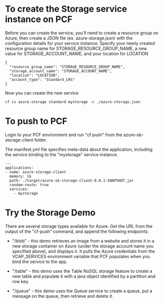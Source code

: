 # To create the Storage service instance on PCF
Before you can create the service, you'll need to create a resource group on Azure, then
create a JSON file (ex. azure-storage.json) with the configuration details for your service instance.
Specify your newly created resource group name for STORAGE_RESOURCE_GROUP_NAME, a new
value for STORAGE_ACCOUNT_NAME, and your location for LOCATION

```
{
  "resource_group_name": "STORAGE_RESOURCE_GROUP_NAME",
  "storage_account_name": "STORAGE_ACCOUNT_NAME",
  "location": "LOCATION",
  "account_type": "Standard_LRS"
}

```

Now you can create the new service

```
cf cs azure-storage standard mystorage -c ./azure-storage.json
```

# To push to PCF
Login to your PCF environment and run "cf push" from the azure-sb-storage-client folder.

The manifest.yml file specifies meta-data about the application, including the service binding to the "mystorage" service instance.


```
---
applications:
- name: azure-storage-client
  memory: 1G
  path: ./target/azure-sb-storage-client-0.0.1-SNAPSHOT.jar
  random-route: true
  services:
    - mystorage
```

# Try the Storage Demo
There are several storage types available for Azure.  Get the URL from the output of the "cf-push" command, and append
the following endpoints:

* "/blob" - this demo retrieves an image from a website
and stores it in a new storage container on Azure (under the storage account name you specified above), and displays it.  It pulls the
Azure credentials from the VCAP_SERVICES environment variable that PCF populates when you bind the service to the app.

* "/table" - this demo uses the Table NoSQL storage feature to create a new table and populate it with a java object identified by
a partition and row key.

* "/queue" - this demo uses the Queue service to create a queue, put a message on the queue, then retrieve and delete it.









